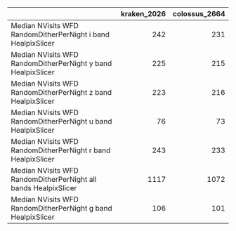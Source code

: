 |                                                                 |   kraken_2026 |   colossus_2664 |
|:----------------------------------------------------------------|--------------:|----------------:|
| Median NVisits WFD RandomDitherPerNight i band HealpixSlicer    |           242 |             231 |
| Median NVisits WFD RandomDitherPerNight y band HealpixSlicer    |           225 |             215 |
| Median NVisits WFD RandomDitherPerNight z band HealpixSlicer    |           223 |             216 |
| Median NVisits WFD RandomDitherPerNight u band HealpixSlicer    |            76 |              73 |
| Median NVisits WFD RandomDitherPerNight r band HealpixSlicer    |           243 |             233 |
| Median NVisits WFD RandomDitherPerNight all bands HealpixSlicer |          1117 |            1072 |
| Median NVisits WFD RandomDitherPerNight g band HealpixSlicer    |           106 |             101 |

